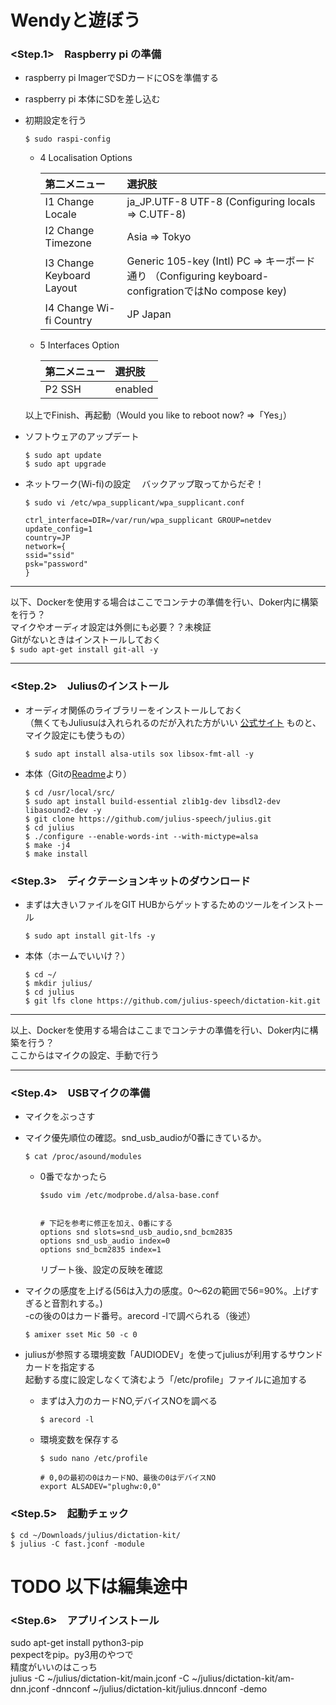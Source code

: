 # Wendyと遊ぼう

### <Step.1>　Raspberry pi の準備
- raspberry pi ImagerでSDカードにOSを準備する

- raspberry pi 本体にSDを差し込む
    
    
- 初期設定を行う  
    ```
    $ sudo raspi-config
    ```
    
    - 4 Localisation Options

        |第二メニュー|選択肢|
        |:-|:-|
        |I1 Change Locale|ja_JP.UTF-8 UTF-8 (Configuring locals ⇒ C.UTF-8)|
        |I2 Change Timezone|Asia ⇒ Tokyo|
        |I3 Change Keyboard Layout|Generic 105-key (Intl) PC ⇒ キーボード通り （Configuring keyboard-configrationではNo compose key)|
        |I4 Change Wi-fi Country|JP Japan|

    - 5 Interfaces Option  

        |第二メニュー|選択肢|
        |:-|:-|
        |P2 SSH|enabled|

    以上でFinish、再起動（Would you like to reboot now? ⇒「Yes」）  


- ソフトウェアのアップデート  
    ```
    $ sudo apt update
    $ sudo apt upgrade
    ```

- ネットワーク(Wi-fi)の設定 　バックアップ取ってからだぞ！
    ```
    $ sudo vi /etc/wpa_supplicant/wpa_supplicant.conf
    ```
    
    ```
    ctrl_interface=DIR=/var/run/wpa_supplicant GROUP=netdev
    update_config=1
    country=JP
    network={
    ssid="ssid"
    psk="password"
    }
    ```
----
以下、Dockerを使用する場合はここでコンテナの準備を行い、Doker内に構築を行う？  
マイクやオーディオ設定は外側にも必要？？未検証  
Gitがないときはインストールしておく  
```$ sudo apt-get install git-all -y```

----
### <Step.2>　Juliusのインストール
- オーディオ関係のライブラリーをインストールしておく  
（無くてもJuliusuは入れられるのだが入れた方がいい [公式サイト](http://julius.osdn.jp/juliusbook/ja/desc_install.html) ものと、マイク設定にも使うもの）
    ```
    $ sudo apt install alsa-utils sox libsox-fmt-all -y
    ```

- 本体（Gitの[Readme](https://github.com/julius-speech/julius)より）  
    ```
    $ cd /usr/local/src/
    $ sudo apt install build-essential zlib1g-dev libsdl2-dev libasound2-dev -y
    $ git clone https://github.com/julius-speech/julius.git
    $ cd julius
    $ ./configure --enable-words-int --with-mictype=alsa
    $ make -j4
    $ make install
    ```
  

### <Step.3>　ディクテーションキットのダウンロード 

- まずは大きいファイルをGIT HUBからゲットするためのツールをインストール  
    ```
    $ sudo apt install git-lfs -y
    ```

- 本体（ホームでいいけ？）
    ```
    $ cd ~/ 
    $ mkdir julius/
    $ cd julius 
    $ git lfs clone https://github.com/julius-speech/dictation-kit.git
    ```


----
以上、Dockerを使用する場合はここまでコンテナの準備を行い、Doker内に構築を行う？  
ここからはマイクの設定、手動で行う

----

### <Step.4>　USBマイクの準備

- マイクをぶっさす

- マイク優先順位の確認。snd_usb_audioが0番にきているか。
    ```
    $ cat /proc/asound/modules
    ```
    - 0番でなかったら
        ```
        $sudo vim /etc/modprobe.d/alsa-base.conf


        # 下記を参考に修正を加え、0番にする
        options snd slots=snd_usb_audio,snd_bcm2835
        options snd_usb_audio index=0
        options snd_bcm2835 index=1
        ```
       リブート後、設定の反映を確認  

- マイクの感度を上げる(56は入力の感度。0～62の範囲で56=90%。上げすぎると音割れする。)  
  -cの後の0はカード番号。arecord -lで調べられる（後述）
    ```
    $ amixer sset Mic 50 -c 0
    ```

- juliusが参照する環境変数「AUDIODEV」を使ってjuliusが利用するサウンドカードを指定する  
  起動する度に設定しなくて済むよう「/etc/profile」ファイルに追加する
    - まずは入力のカードNO,デバイスNOを調べる
        ```
        $ arecord -l
        ```
    - 環境変数を保存する
        ```
        $ sudo nano /etc/profile

        # 0,0の最初の0はカードNO、最後の0はデバイスNO
        export ALSADEV="plughw:0,0"
        ```

### <Step.5>　起動チェック

```
$ cd ~/Downloads/julius/dictation-kit/
$ julius -C fast.jconf -module
```

# TODO 以下は編集途中

### <Step.6>　アプリインストール
sudo apt-get install python3-pip  
pexpectをpip。py3用のやつで  
精度がいいのはこっち  
julius -C ~/julius/dictation-kit/main.jconf -C ~/julius/dictation-kit/am-dnn.jconf -dnnconf ~/julius/dictation-kit/julius.dnnconf -demo
